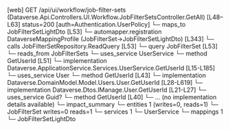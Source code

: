 [web] GET /api/ui/workflow/job-filter-sets  (Dataverse.Api.Controllers.UI.Workflow.JobFilterSetsController.GetAll)  [L48–L63] status=200 [auth=Authentication.UserPolicy]
  └─ maps_to JobFilterSetLightDto [L53]
    └─ automapper.registration DataverseMappingProfile (JobFilterSet->JobFilterSetLightDto) [L343]
  └─ calls JobFilterSetRepository.ReadQuery [L53]
  └─ query JobFilterSet [L53]
    └─ reads_from JobFilterSets
  └─ uses_service UserService
    └─ method GetUserId [L51]
      └─ implementation Dataverse.ApplicationService.Services.UserService.GetUserId [L15-L185]
        └─ uses_service User
          └─ method GetUserId [L43]
            └─ implementation Dataverse.DomainModel.Model.Users.User.GetUserId [L28-L619]
            └─ implementation Dataverse.Dtos.IManage.User.GetUserId [L21-L27]
        └─ uses_service Guid?
          └─ method GetUserId [L40]
            └─ ... (no implementation details available)
  └─ impact_summary
    └─ entities 1 (writes=0, reads=1)
      └─ JobFilterSet writes=0 reads=1
    └─ services 1
      └─ UserService
    └─ mappings 1
      └─ JobFilterSetLightDto

